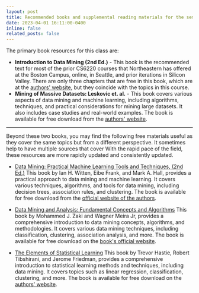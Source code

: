 ```yaml
---
layout: post
title: Recommended books and supplemental reading materials for the semester.
date: 2023-04-01 16:11:00-0400
inline: false
related_posts: false
---
```


The primary book resources for this class are:

* **Introduction to Data Mining (2nd Ed.)** - This book is the recommended text for most of the prior CS6220 courses that Northeastern has offered at the Boston Campus, online, in Seattle, and prior iterations in Silicon Valley. There are only three chapters that are free in this book, which are at the [authors' website](https://www-users.cse.umn.edu/~kumar001/dmbook/index.php), but they coincide with the topics in this course. 
* **Mining of Massive Datasets: Leskovic et. al.** - This book covers various aspects of data mining and machine learning, including algorithms, techniques, and practical considerations for mining large datasets. It also includes case studies and real-world examples. The book is available for free download from the [authors' website](http://mmds.org).

***

Beyond these two books, you may find the following free materials useful as they cover the same topics but from a different perspective. It sometimes help to have multiple sources that cover With the rapid pace of the field, these resources are more rapidly updated and consistently updated. 

* [Data Mining: Practical Machine Learning Tools and Techniques, (2nd Ed.)](http://academia.dk/BiologiskAntropologi/Epidemiologi/DataMining/Witten_and_Frank_DataMining_Weka_2nd_Ed_2005.pdf) This book by Ian H. Witten, Eibe Frank, and Mark A. Hall, provides a practical approach to data mining and machine learning. It covers various techniques, algorithms, and tools for data mining, including decision trees, association rules, and clustering. The book is available for free download from the [official website of the authors](http://academia.dk/BiologiskAntropologi/Epidemiologi/DataMining/Witten_and_Frank_DataMining_Weka_2nd_Ed_2005.pdf).

* [Data Mining and Analysis: Fundamental Concepts and Algorithms](https://dataminingbook.info/) This book by Mohammed J. Zaki and Wagner Meira Jr, provides a comprehensive introduction to data mining concepts, algorithms, and methodologies. It covers various data mining techniques, including classification, clustering, association analysis, and more. The book is available for free download on the [book's official website](https://dataminingbook.info).

* [The Elements of Statistical Learning](https://hastie.su.domains/ElemStatLearn/) This book by Trevor Hastie, Robert Tibshirani, and Jerome Friedman, provides a comprehensive introduction to statistical learning methods and techniques, including data mining. It covers topics such as linear regression, classification, clustering, and more. The book is available for free download on the [authors' website](https://hastie.su.domains/ElemStatLearn/).
